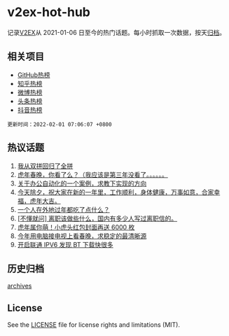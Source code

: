 # v2ex-hot-hub

 记录[V2EX](https://www.v2ex.com/)从 2021-01-06 日至今的热门话题。每小时抓取一次数据，按天[归档](archives)。
 
 ## 相关项目

- [GitHub热榜](https://github.com/snaildev/github-hot-hub)
- [知乎热榜](https://github.com/snaildev/zhihu-hot-hub)
- [微博热榜](https://github.com/snaildev/weibo-hot-hub)
- [头条热榜](https://github.com/snaildev/toutiao-hot-hub)
- [抖音热榜](https://github.com/snaildev/douyin-hot-hub)


 `更新时间：2022-02-01 07:06:07 +0800`

## 热议话题

1. [我从双拼回归了全拼](https://www.v2ex.com/t/831519)
1. [虎年春晚，你看了么？（我应该是第三年没看了。。。。。。](https://www.v2ex.com/t/831542)
1. [关于办公自动化的一个案例，求教下实现的方向](https://www.v2ex.com/t/831492)
1. [今天除夕，祝大家在新的一年里，工作顺利，身体健康，万事如意，合家幸福，虎年大吉。](https://www.v2ex.com/t/831488)
1. [一个人在外地过年都吃了点什么？](https://www.v2ex.com/t/831528)
1. [[不懂就问] 离职该做些什么，国内有多少人写过离职信的。](https://www.v2ex.com/t/831500)
1. [虎年属你萌！小虎头红包封面再送 6000 枚](https://www.v2ex.com/t/831495)
1. [今年用电脑接电视上看春晚，求稳定的最清晰源](https://www.v2ex.com/t/831533)
1. [开启联通 IPV6 发现 BT 下载快很多](https://www.v2ex.com/t/831517)

## 历史归档

[archives](archives)

## License

See the [LICENSE](LICENSE) file for license rights and limitations (MIT).
